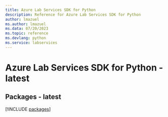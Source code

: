 ```yaml
---
title: Azure Lab Services SDK for Python
description: Reference for Azure Lab Services SDK for Python
author: lmazuel
ms.author: lmazuel
ms.data: 07/20/2023
ms.topic: reference
ms.devlang: python
ms.service: labservices
---
```

# Azure Lab Services SDK for Python - latest
## Packages - latest
[!INCLUDE [packages](lab-services-index.md)]